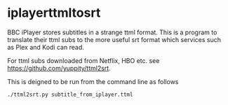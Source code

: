 # iplayerttmltosrt

BBC iPlayer stores subtitles in a strange ttml format. This is a program to translate their ttml subs to the more useful srt format which services such as Plex and Kodi can read.

For ttml subs downloaded from Netflix, HBO etc. see https://github.com/yuppity/ttml2srt.

This is deigned to be run from the command line as follows

```bash
./ttml2srt.py subtitle_from_iplayer.ttml
```